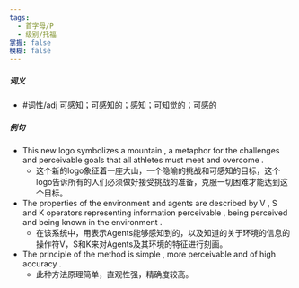 ```yaml
---
tags:
  - 首字母/P
  - 级别/托福
掌握: false
模糊: false
---
```

##### 词义
- #词性/adj  可感知；可感知的；感知；可知觉的；可感的
##### 例句
- This new logo symbolizes a mountain , a metaphor for the challenges and perceivable goals that all athletes must meet and overcome .
	- 这个新的logo象征着一座大山，一个隐喻的挑战和可感知的目标，这个logo告诉所有的人们必须做好接受挑战的准备，克服一切困难才能达到这个目标。
- The properties of the environment and agents are described by V , S and K operators representing information perceivable , being perceived and being known in the environment .
	- 在该系统中，用表示Agents能够感知到的，以及知道的关于环境的信息的操作符V，S和K来对Agents及其环境的特征进行刻画。
- The principle of the method is simple , more perceivable and of high accuracy .
	- 此种方法原理简单，直观性强，精确度较高。
